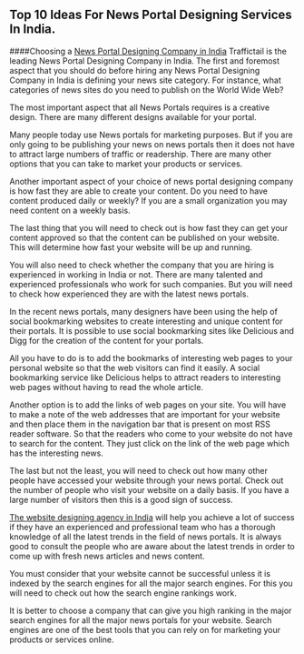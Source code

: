 ## Top 10 Ideas For News Portal Designing Services In India.
####Choosing a [News Portal Designing Company in India](https://traffictail.com/news-portal-development-company/)
Traffictail is the leading News Portal Designing Company in India. The first and foremost aspect that you should do before hiring any News Portal Designing Company in India is defining your news site category. For instance, what categories of news sites do you need to publish on the World Wide Web?

The most important aspect that all News Portals requires is a creative design. There are many different designs available for your portal.

Many people today use News portals for marketing purposes. But if you are only going to be publishing your news on news portals then it does not have to attract large numbers of traffic or readership. There are many other options that you can take to market your products or services.

Another important aspect of your choice of news portal designing company is how fast they are able to create your content. Do you need to have content produced daily or weekly? If you are a small organization you may need content on a weekly basis.

The last thing that you will need to check out is how fast they can get your content approved so that the content can be published on your website. This will determine how fast your website will be up and running.

You will also need to check whether the company that you are hiring is experienced in working in India or not. There are many talented and experienced professionals who work for such companies. But you will need to check how experienced they are with the latest news portals.

In the recent news portals, many designers have been using the help of social bookmarking websites to create interesting and unique content for their portals. It is possible to use social bookmarking sites like Delicious and Digg for the creation of the content for your portals.

All you have to do is to add the bookmarks of interesting web pages to your personal website so that the web visitors can find it easily. A social bookmarking service like Delicious helps to attract readers to interesting web pages without having to read the whole article.

Another option is to add the links of web pages on your site. You will have to make a note of the web addresses that are important for your website and then place them in the navigation bar that is present on most RSS reader software. So that the readers who come to your website do not have to search for the content. They just click on the link of the web page which has the interesting news.

The last but not the least, you will need to check out how many other people have accessed your website through your news portal. Check out the number of people who visit your website on a daily basis. If you have a large number of visitors then this is a good sign of success.

[The website designing agency in India](https://traffictail.com/) will help you achieve a lot of success if they have an experienced and professional team who has a thorough knowledge of all the latest trends in the field of news portals. It is always good to consult the people who are aware about the latest trends in order to come up with fresh news articles and news content.

You must consider that your website cannot be successful unless it is indexed by the search engines for all the major search engines. For this you will need to check out how the search engine rankings work.

It is better to choose a company that can give you high ranking in the major search engines for all the major news portals for your website. Search engines are one of the best tools that you can rely on for marketing your products or services online.
